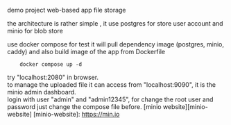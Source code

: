 demo project web-based app file storage

the architecture is rather simple , it use postgres for store user account and minio for blob store  


use docker compose for test 
it will pull dependency image (postgres, minio, caddy) and also build image of the app from Dockerfile

```
    docker compose up -d
```

try "localhost:2080" in browser.  
to manage the uploaded file it can access from "localhost:9090", it is the minio admin dashboard.  
login with user "admin" and "admin12345", for change the root user and password just change the compose file before. 
[minio website][minio-website] [minio-website]: https://min.io